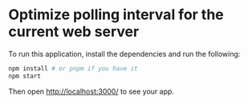 # Optimize polling interval for the current web server

To run this application, install the dependencies and run the following:

```bash
npm install # or pnpm if you have it
npm start
```

Then open [http://localhost:3000/](http://localhost:3000/) to see your app.
